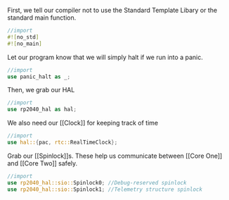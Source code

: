 
First, we tell our compiler not to use the Standard Template Libary or the standard main function.

```rust
//import
#![no_std]
#![no_main]
```

Let our program know that we will simply halt if we run into a panic.

```rust
//import
use panic_halt as _;
```

Then, we grab our HAL

```rust
//import
use rp2040_hal as hal;
```

We also need our [[Clock]] for keeping track of time

```rust
//import
use hal::{pac, rtc::RealTimeClock};
```

Grab our [[Spinlock]]s. These help us communicate between [[Core One]] and [[Core Two]] safely. 

```rust
//import
use rp2040_hal::sio::Spinlock0; //Debug-reserved spinlock
use rp2040_hal::sio::Spinlock1; //Telemetry structure spinlock
```

